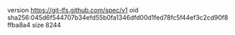 version https://git-lfs.github.com/spec/v1
oid sha256:045d6f544707b34efd55b0fa1346dfd00d1fed78fc5f44ef3c2cd90f8ffba8a4
size 8244
